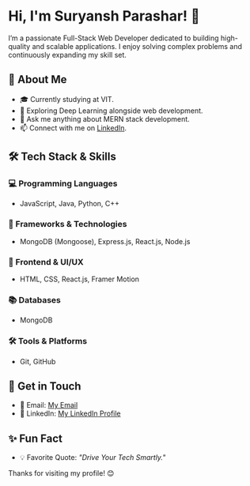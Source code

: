 # Hi, I'm Suryansh Parashar! 👋

I’m a passionate Full-Stack Web Developer dedicated to building high-quality and scalable applications. I enjoy solving complex problems and continuously expanding my skill set.

## 🚀 About Me

- 🎓 Currently studying at VIT.
- 🌱 Exploring Deep Learning alongside web development.
- 💬 Ask me anything about MERN stack development.
- 📫 Connect with me on [LinkedIn](https://www.linkedin.com/in/thesuryanshparashar/).

## 🛠 Tech Stack & Skills

### 💻 Programming Languages
- JavaScript, Java, Python, C++

### 🚀 Frameworks & Technologies
- MongoDB (Mongoose), Express.js, React.js, Node.js

### 🎨 Frontend & UI/UX
- HTML, CSS, React.js, Framer Motion

### 📚 Databases
- MongoDB

### 🛠 Tools & Platforms
- Git, GitHub

<!--
## 📈 GitHub Stats & Activity

![Suryansh's GitHub stats](https://github-readme-stats.vercel.app/api?username=thesuryanshparashar&show_icons=true&theme=merko)

[![Suryansh's GitHub activity graph](https://github-readme-activity-graph.vercel.app/graph?username=thesuryanshparashar&theme=github-compact)](https://github.com/ashutosh00710/github-readme-activity-graph)

## 🏆 Achievements

[![GitHub Trophy](https://github-profile-trophy.vercel.app/?username=thesuryanshparashar&theme=flat)](https://github.com/ryo-ma/github-profile-trophy)
-->

## 🔗 Get in Touch

- 📧 Email: [My Email](mailto:sparashar2002@gmail.com)
- 🔗 LinkedIn: [My LinkedIn Profile](https://www.linkedin.com/in/thesuryanshparashar/)

## ✨ Fun Fact

- 💡 Favorite Quote: *"Drive Your Tech Smartly."*

Thanks for visiting my profile! 😊

